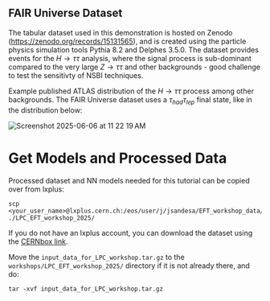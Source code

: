 FAIR Universe Dataset
--

The tabular dataset used in this demonstration is hosted on Zenodo (https://zenodo.org/records/15131565), and is created using the particle physics simulation tools Pythia 8.2 and Delphes 3.5.0. The dataset provides events for the $H\to \tau\tau$ analysis, where the signal process is sub-dominant compared to the very large $Z\to \tau\tau$ and other backgrounds - good challenge to test the sensitivty of NSBI techniques.

Example published ATLAS distribution of the $H\to \tau\tau$ process among other backgrounds. The FAIR Universe dataset uses a $\tau_{had} \tau_{lep}$ final state, like in the distribution below:

![Screenshot 2025-06-06 at 11 22 19 AM](https://github.com/user-attachments/assets/3107e69c-7071-4dcd-bb3d-01777ba93746)


Get Models and Processed Data
==

Processed dataset and NN models needed for this tutorial can be copied over from lxplus: 

```
scp <your_user_name>@lxplus.cern.ch:/eos/user/j/jsandesa/EFT_workshop_data/input_data_for_LPC_workshop.tar.gz ./LPC_EFT_workshop_2025/
```

If you do not have an lxplus account, you can download the dataset using the [CERNbox link](https://cernbox.cern.ch/s/zebMtgCM0JmbRxm).

Move the `input_data_for_LPC_workshop.tar.gz` to the `workshops/LPC_EFT_workshop_2025/` directory if it is not already there, and do:

```
tar -xvf input_data_for_LPC_workshop.tar.gz
```
